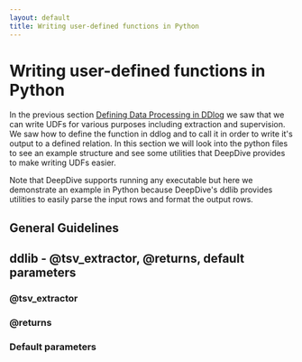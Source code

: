 ```yaml
---
layout: default
title: Writing user-defined functions in Python
---
```


# Writing user-defined functions in Python

In the previous section [Defining Data Processing in DDlog](writing-dataflow-ddlog.md) we saw that we can write UDFs for various purposes including extraction and supervision.  We saw how to define the function in ddlog and to call it in order to write it's output to a defined relation.  In this section we will look into the python files to see an example structure and see some utilities that DeepDive provides to make writing UDFs easier.  


Note that DeepDive supports running any executable but here we demonstrate an example in Python because DeepDive's ddlib provides utilities to easily parse the input rows and format the output rows.


## General Guidelines


## ddlib - @tsv_extractor, @returns, default parameters


### @tsv_extractor


### @returns


### Default parameters
